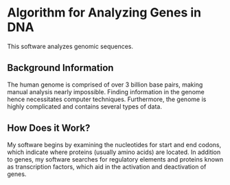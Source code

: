 # Algorithm for Analyzing Genes in DNA
This software analyzes genomic sequences.
## Background Information
The human genome is comprised of over 3 billion base pairs, making manual analysis nearly impossible. Finding information in the genome hence necessitates computer techniques. Furthermore, the genome is highly complicated and contains several types of data. 
## How Does it Work?
My software begins by examining the nucleotides for start and end codons, which indicate where proteins (usually amino acids) are located. In addition to genes, my software searches for regulatory elements and proteins known as transcription factors, which aid in the activation and deactivation of genes.
